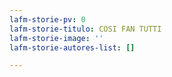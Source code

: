 ```yaml
---
lafm-storie-pv: 0
lafm-storie-titulo: COSI FAN TUTTI
lafm-storie-image: ''
lafm-storie-autores-list: []

---
```


